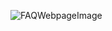 ![FAQWebpageImage](https://github.com/user-attachments/assets/6744cb8b-f8ef-4ce2-bfb5-d364e882e80d)
